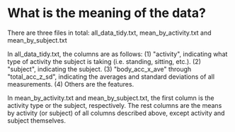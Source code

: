 What is the meaning of the data?
================================

There are three files in total: all\_data_tidy.txt, mean\_by\_activity.txt and mean\_by\_subject.txt

In all\_data\_tidy.txt, the columns are as follows:
(1) "activity", indicating what type of activity the subject is taking (i.e. standing, sitting, etc.).
(2) "subject", indicating the subject.
(3) "body\_acc\_x\_ave" through "total\_acc\_z\_sd", indicating the averages and standard deviations of all measurements.
(4) Others are the features.

In mean\_by\_activity.txt and mean\_by\_subject.txt, the first column is the activity type or the subject, respectively. The rest columns are the means by activity (or subject) of all columns described above, except activity and subject themselves.
